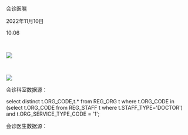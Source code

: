 会诊医嘱

2022年11月10日

10:06

 

![](004_会诊医嘱_000.png)

 

![](004_会诊医嘱_001.png)

会诊科室数据源：

select distinct t.ORG_CODE,t.\* from REG_ORG t where t.ORG_CODE in (select t.ORG_CODE from REG_STAFF t where t.STAFF_TYPE=\'DOCTOR\') and t.ORG_SERVICE_TYPE_CODE = \'1\';

会诊医生数据源：

 
